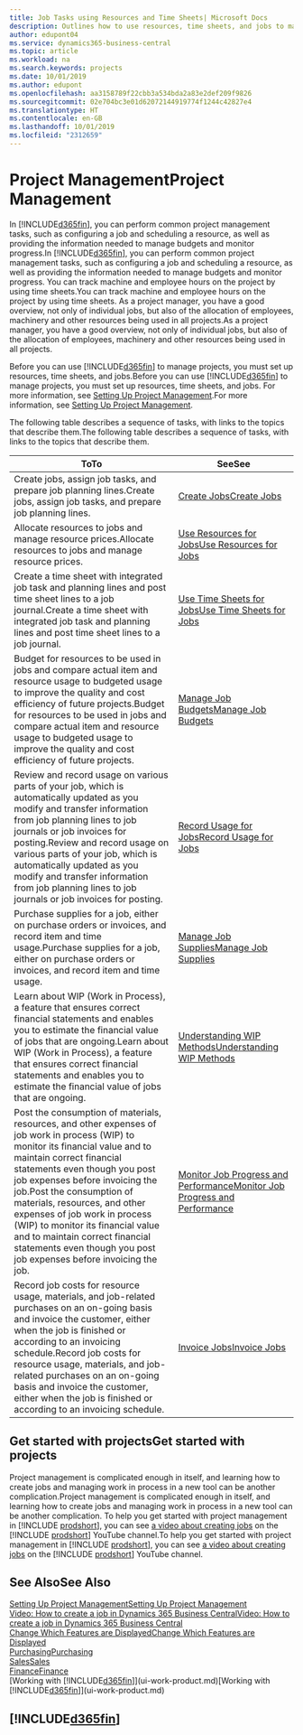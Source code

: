 ```yaml
---
title: Job Tasks using Resources and Time Sheets| Microsoft Docs
description: Outlines how to use resources, time sheets, and jobs to manage projects.
author: edupont04
ms.service: dynamics365-business-central
ms.topic: article
ms.workload: na
ms.search.keywords: projects
ms.date: 10/01/2019
ms.author: edupont
ms.openlocfilehash: aa3158789f22cbb3a534bda2a83e2def209f9826
ms.sourcegitcommit: 02e704bc3e01d62072144919774f1244c42827e4
ms.translationtype: HT
ms.contentlocale: en-GB
ms.lasthandoff: 10/01/2019
ms.locfileid: "2312659"
---
```

# <a name="project-management"></a><span data-ttu-id="7f4ef-103">Project Management</span><span class="sxs-lookup"><span data-stu-id="7f4ef-103">Project Management</span></span>
<span data-ttu-id="7f4ef-104">In [!INCLUDE[d365fin](includes/d365fin_md.md)], you can perform common project management tasks, such as configuring a job and scheduling a resource, as well as providing the information needed to manage budgets and monitor progress.</span><span class="sxs-lookup"><span data-stu-id="7f4ef-104">In [!INCLUDE[d365fin](includes/d365fin_md.md)], you can perform common project management tasks, such as configuring a job and scheduling a resource, as well as providing the information needed to manage budgets and monitor progress.</span></span> <span data-ttu-id="7f4ef-105">You can track machine and employee hours on the project by using time sheets.</span><span class="sxs-lookup"><span data-stu-id="7f4ef-105">You can track machine and employee hours on the project by using time sheets.</span></span> <span data-ttu-id="7f4ef-106">As a project manager, you have a good overview, not only of individual jobs, but also of the allocation of employees, machinery and other resources being used in all projects.</span><span class="sxs-lookup"><span data-stu-id="7f4ef-106">As a project manager, you have a good overview, not only of individual jobs, but also of the allocation of employees, machinery and other resources being used in all projects.</span></span>

<span data-ttu-id="7f4ef-107">Before you can use [!INCLUDE[d365fin](includes/d365fin_md.md)] to manage projects, you must set up resources, time sheets, and jobs.</span><span class="sxs-lookup"><span data-stu-id="7f4ef-107">Before you can use [!INCLUDE[d365fin](includes/d365fin_md.md)] to manage projects, you must set up resources, time sheets, and jobs.</span></span> <span data-ttu-id="7f4ef-108">For more information, see [Setting Up Project Management](projects-setup-projects.md).</span><span class="sxs-lookup"><span data-stu-id="7f4ef-108">For more information, see [Setting Up Project Management](projects-setup-projects.md).</span></span>  

<span data-ttu-id="7f4ef-109">The following table describes a sequence of tasks, with links to the topics that describe them.</span><span class="sxs-lookup"><span data-stu-id="7f4ef-109">The following table describes a sequence of tasks, with links to the topics that describe them.</span></span>

| <span data-ttu-id="7f4ef-110">To</span><span class="sxs-lookup"><span data-stu-id="7f4ef-110">To</span></span> | <span data-ttu-id="7f4ef-111">See</span><span class="sxs-lookup"><span data-stu-id="7f4ef-111">See</span></span> |
| --- | --- |
| <span data-ttu-id="7f4ef-112">Create jobs, assign job tasks, and prepare job planning lines.</span><span class="sxs-lookup"><span data-stu-id="7f4ef-112">Create jobs, assign job tasks, and prepare job planning lines.</span></span> |[<span data-ttu-id="7f4ef-113">Create Jobs</span><span class="sxs-lookup"><span data-stu-id="7f4ef-113">Create Jobs</span></span>](projects-how-create-jobs.md) |
| <span data-ttu-id="7f4ef-114">Allocate resources to jobs and manage resource prices.</span><span class="sxs-lookup"><span data-stu-id="7f4ef-114">Allocate resources to jobs and manage resource prices.</span></span> |[<span data-ttu-id="7f4ef-115">Use Resources for Jobs</span><span class="sxs-lookup"><span data-stu-id="7f4ef-115">Use Resources for Jobs</span></span>](projects-how-use-resources.md) |
| <span data-ttu-id="7f4ef-116">Create a time sheet with integrated job task and planning lines and post time sheet lines to a job journal.</span><span class="sxs-lookup"><span data-stu-id="7f4ef-116">Create a time sheet with integrated job task and planning lines and post time sheet lines to a job journal.</span></span> |[<span data-ttu-id="7f4ef-117">Use Time Sheets for Jobs</span><span class="sxs-lookup"><span data-stu-id="7f4ef-117">Use Time Sheets for Jobs</span></span>](projects-how-use-time-sheets.md) |
| <span data-ttu-id="7f4ef-118">Budget for resources to be used in jobs and compare actual item and resource usage to budgeted usage to improve the quality and cost efficiency of future projects.</span><span class="sxs-lookup"><span data-stu-id="7f4ef-118">Budget for resources to be used in jobs and compare actual item and resource usage to budgeted usage to improve the quality and cost efficiency of future projects.</span></span> |[<span data-ttu-id="7f4ef-119">Manage Job Budgets</span><span class="sxs-lookup"><span data-stu-id="7f4ef-119">Manage Job Budgets</span></span>](projects-how-manage-budgets.md) |
| <span data-ttu-id="7f4ef-120">Review and record usage on various parts of your job, which is automatically updated as you modify and transfer information from job planning lines to job journals or job invoices for posting.</span><span class="sxs-lookup"><span data-stu-id="7f4ef-120">Review and record usage on various parts of your job, which is automatically updated as you modify and transfer information from job planning lines to job journals or job invoices for posting.</span></span> |[<span data-ttu-id="7f4ef-121">Record Usage for Jobs</span><span class="sxs-lookup"><span data-stu-id="7f4ef-121">Record Usage for Jobs</span></span>](projects-how-record-job-usage.md) |
| <span data-ttu-id="7f4ef-122">Purchase supplies for a job, either on purchase orders or invoices, and record item and time usage.</span><span class="sxs-lookup"><span data-stu-id="7f4ef-122">Purchase supplies for a job, either on purchase orders or invoices, and record item and time usage.</span></span> |[<span data-ttu-id="7f4ef-123">Manage Job Supplies</span><span class="sxs-lookup"><span data-stu-id="7f4ef-123">Manage Job Supplies</span></span>](projects-how-manage-project-supplies.md) |
| <span data-ttu-id="7f4ef-124">Learn about WIP (Work in Process), a feature that ensures correct financial statements and enables you to estimate the financial value of jobs that are ongoing.</span><span class="sxs-lookup"><span data-stu-id="7f4ef-124">Learn about WIP (Work in Process), a feature that ensures correct financial statements and enables you to estimate the financial value of jobs that are ongoing.</span></span> |[<span data-ttu-id="7f4ef-125">Understanding WIP Methods</span><span class="sxs-lookup"><span data-stu-id="7f4ef-125">Understanding WIP Methods</span></span>](projects-understanding-wip.md) |
| <span data-ttu-id="7f4ef-126">Post the consumption of materials, resources, and other expenses of job work in process (WIP) to monitor its financial value and to maintain correct financial statements even though you post job expenses before invoicing the job.</span><span class="sxs-lookup"><span data-stu-id="7f4ef-126">Post the consumption of materials, resources, and other expenses of job work in process (WIP) to monitor its financial value and to maintain correct financial statements even though you post job expenses before invoicing the job.</span></span> |[<span data-ttu-id="7f4ef-127">Monitor Job Progress and Performance</span><span class="sxs-lookup"><span data-stu-id="7f4ef-127">Monitor Job Progress and Performance</span></span>](projects-how-monitor-progress-performance.md) |
| <span data-ttu-id="7f4ef-128">Record job costs for resource usage, materials, and job-related purchases on an on-going basis and invoice the customer, either when the job is finished or according to an invoicing schedule.</span><span class="sxs-lookup"><span data-stu-id="7f4ef-128">Record job costs for resource usage, materials, and job-related purchases on an on-going basis and invoice the customer, either when the job is finished or according to an invoicing schedule.</span></span> |[<span data-ttu-id="7f4ef-129">Invoice Jobs</span><span class="sxs-lookup"><span data-stu-id="7f4ef-129">Invoice Jobs</span></span>](projects-how-invoice-jobs.md) |

## <a name="get-started-with-projects"></a><span data-ttu-id="7f4ef-130">Get started with projects</span><span class="sxs-lookup"><span data-stu-id="7f4ef-130">Get started with projects</span></span>

<span data-ttu-id="7f4ef-131">Project management is complicated enough in itself, and learning how to create jobs and managing work in process in a new tool can be another complication.</span><span class="sxs-lookup"><span data-stu-id="7f4ef-131">Project management is complicated enough in itself, and learning how to create jobs and managing work in process in a new tool can be another complication.</span></span> <span data-ttu-id="7f4ef-132">To help you get started with project management in [!INCLUDE [prodshort](includes/prodshort.md)], you can see [a video about creating jobs](https://www.youtube.com/watch?v=VqaPWr7BWmw) on the [!INCLUDE [prodshort](includes/prodshort.md)] YouTube channel.</span><span class="sxs-lookup"><span data-stu-id="7f4ef-132">To help you get started with project management in [!INCLUDE [prodshort](includes/prodshort.md)], you can see [a video about creating jobs](https://www.youtube.com/watch?v=VqaPWr7BWmw) on the [!INCLUDE [prodshort](includes/prodshort.md)] YouTube channel.</span></span>  

## <a name="see-also"></a><span data-ttu-id="7f4ef-133">See Also</span><span class="sxs-lookup"><span data-stu-id="7f4ef-133">See Also</span></span>

[<span data-ttu-id="7f4ef-134">Setting Up Project Management</span><span class="sxs-lookup"><span data-stu-id="7f4ef-134">Setting Up Project Management</span></span>](projects-setup-projects.md)  
[<span data-ttu-id="7f4ef-135">Video: How to create a job in Dynamics 365 Business Central</span><span class="sxs-lookup"><span data-stu-id="7f4ef-135">Video: How to create a job in Dynamics 365 Business Central</span></span>](https://www.youtube.com/watch?v=VqaPWr7BWmw)  
[<span data-ttu-id="7f4ef-136">Change Which Features are Displayed</span><span class="sxs-lookup"><span data-stu-id="7f4ef-136">Change Which Features are Displayed</span></span>](ui-experiences.md)  
[<span data-ttu-id="7f4ef-137">Purchasing</span><span class="sxs-lookup"><span data-stu-id="7f4ef-137">Purchasing</span></span>](purchasing-manage-purchasing.md)  
[<span data-ttu-id="7f4ef-138">Sales</span><span class="sxs-lookup"><span data-stu-id="7f4ef-138">Sales</span></span>](sales-manage-sales.md)  
[<span data-ttu-id="7f4ef-139">Finance</span><span class="sxs-lookup"><span data-stu-id="7f4ef-139">Finance</span></span>](finance.md)  
<span data-ttu-id="7f4ef-140">[Working with [!INCLUDE[d365fin](includes/d365fin_md.md)]](ui-work-product.md)</span><span class="sxs-lookup"><span data-stu-id="7f4ef-140">[Working with [!INCLUDE[d365fin](includes/d365fin_md.md)]](ui-work-product.md)</span></span>  

## [!INCLUDE[d365fin](includes/free_trial_md.md)]  
